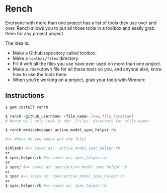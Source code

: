 # Rench

Everyone with more than one project has a list of tools they use
over and over. Rench allows you to put all those tools in a toolbox and
easily grab them for any project project.

The idea is:

- Make a Github repository called toolbox.
- Make a `toolbox/files` directory
- Fill it with all the files you use have ever used on more than one
  project.
- Make a .markdown file for all these tools so you, and anyone
  else, know how to use the tools them.
- When you're working on a project, grab your tools with Wrench:

## Instructions

```bash
$ gem install rench

$ rench <github_username> <file_name> [new_file_location]
# Rench will only look in the `/files` directory for <file_name>

$ rench mrmicahcooper active_model_spec_helper.rb

#=> Where do you wanna put the file?

$(blank) #=> saves as:  active_model_spec_helepr.rb
or
$ spec_helper.rb #=> saves as: spec_helper.rb
or
$ spec/ #=> saves as: spec/active_model_spec_helepr.rb
or
$ spec #=> saves as: spec/active_model_spec_helepr.rb
or
$ spec_helper.rb #=> saves as: spec_helper.rb
```
